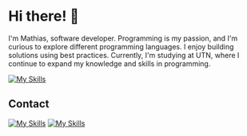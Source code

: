 # Hi there! 👋

I'm Mathias, software developer. Programming is my passion, and I'm curious to explore different programming languages. I enjoy building solutions using best practices. Currently, I'm studying at UTN, where I continue to expand my knowledge and skills in programming.

[![My Skills](https://skillicons.dev/icons?i=js,typescript,java,python,cpp,c,react,vue,angular,html,css,nodejs,express,nestjs,git,github,graphql,mysql,postgres,sqlite,mongodb,vscode,vite)](https://skillicons.dev)

## Contact 

[![My Skills](https://skillicons.dev/icons?i=gmail)](mailto:mathiezelat@gmail.com)
[![My Skills](https://skillicons.dev/icons?i=linkedin)](https://linkedin.com/in/mathxlat)

